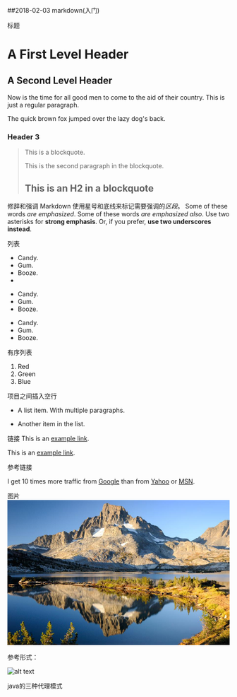 ##2018-02-03
markdown(入门)

标题

A First Level Header
====================
A Second Level Header
---------------------

Now is the time for all good men to come to
the aid of their country. This is just a
regular paragraph.

The quick brown fox jumped over the lazy
dog's back.
### Header 3
> This is a blockquote.
> 
> This is the second paragraph in the blockquote.
>
> ## This is an H2 in a blockquote

修辞和强调
Markdown 使用星号和底线来标记需要强调的*区段*。
Some of these words *are emphasized*.
Some of these words _are emphasized also_.
Use two asterisks for **strong emphasis**.
Or, if you prefer, __use two underscores instead__.

列表

* Candy.
* Gum.
* Booze.
*
+ Candy.
+ Gum.
+ Booze.
- Candy.
- Gum.
- Booze.

有序列表

1. Red
2. Green
3. Blue

项目之间插入空行

* A list item.
With multiple paragraphs.

* Another item in the list.

链接
This is an [example link](http://example.com/).

This is an [example link](http://example.com/ "With a Title").

参考链接

I get 10 times more traffic from [Google][1] than from
[Yahoo][2] or [MSN][3].

[1]: http://google.com/ "Google"
[2]: http://search.yahoo.com/ "Yahoo Search"
[3]: http://search.msn.com/ "MSN Search"

图片
![alt text](4.jpg "title")

参考形式：

![alt text][id]



[id]: /path/to/img.jpg "Title"
java的三种代理模式


